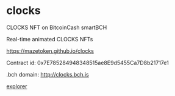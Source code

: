 # clocks
CLOCKS NFT on BitcoinCash smartBCH

Real-time animated CLOCKS NFTs

https://mazetoken.github.io/clocks

Contract id: 0x7E785284948348515ae8E9d5455Ca7D8b21717e1

.bch domain: http://clocks.bch.is

[explorer](https://www.smartscan.cash/address/0x7E785284948348515ae8E9d5455Ca7D8b21717e1)
